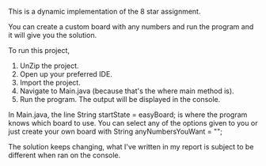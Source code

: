 This is a dynamic implementation of the 8 star assignment.  

You can create a custom board with any numbers and run the program and it will give you the solution.

To run this project,

1.  UnZip the project.
2.  Open up your preferred IDE.
3.  Import the project.
4.  Navigate to Main.java (because that's the where main method is). 
5.  Run the program.  The output will be displayed in the console.     


In Main.java, the line String startState = easyBoard; is where the program knows which board to use. 
You can select any of the options given to you or just create your own board with String anyNumbersYouWant = "";

The solution keeps changing, what I've written in my report is subject to be different when ran on the console. 